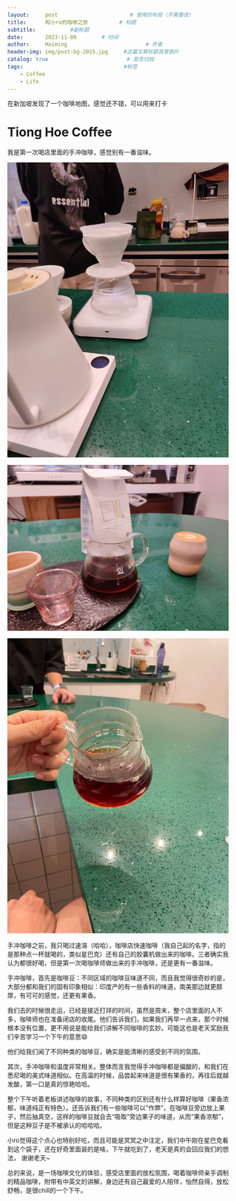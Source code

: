 ```yaml
---
layout:     post                       # 使用的布局（不需要改）
title:      和小ro的咖啡之旅          # 标题 
subtitle:           #副标题
date:       2023-11-09        # 时间
author:     Haiming                         # 作者
header-img: img/post-bg-2015.jpg     #这篇文章标题背景图片
catalog: true                         # 是否归档
tags:                                #标签
    - Coffee
    - Life
---
```


在新加坡发现了一个咖啡地图，感觉还不错，可以用来打卡

# Tiong Hoe Coffee

我是第一次喝店里面的手冲咖啡，感觉别有一番滋味。

![](/img/assets_2023-11-09-咖啡之旅/1015b2d6a7676bf3bb565fc4c8a99ae34497f9cf.jpeg)

![](/img/assets_2023-11-09-咖啡之旅/d26f4c1696eff815c96563add7a2fc26a8fdfd36.jpeg)

![](/img/assets_2023-11-09-咖啡之旅/f924e13ace14e37effd36572ef63cc65f4ba184a.jpeg)

手冲咖啡之前，我只喝过速溶（哈哈），咖啡店快速咖啡（我自己起的名字，指的是那种点一杯就喝的，类似星巴克）还有自己的胶囊机做出来的咖啡。三者确实我认为都很好喝，但是第一次喝咖啡师做出来的手冲咖啡，还是更有一番滋味。

手冲咖啡，首先是咖啡豆：不同区域的咖啡豆味道不同，而且我觉得很奇妙的是，大部分都和我们的固有印象相似：印度产的有一些香料的味道，南美那边就更醇厚，有可可的感觉，还更有果香。

我们去的时候很走运，已经是接近打烊的时间，虽然是周末，整个店里面的人不多，咖啡师也在准备闭店的收尾。他们告诉我们，如果我们再早一点来，那个时候根本没有位置，更不用说是能给我们讲解不同咖啡的玄妙。可能这也是老天奖励我们辛苦学习一个下午的意思😄

他们给我们闻了不同种类的咖啡豆，确实是能清晰的感受到不同的氛围。

其次，手冲咖啡和温度非常相关。整体而言我觉得手冲咖啡都是偏酸的，和我们在悉尼喝的美式味道相似。在高温的时候，品尝起来味道是很有果香的，再往后就越发酸，第一口是真的惊艳哈哈。

整个下午听着老板讲述咖啡的故事，不同种类的区别还有什么样算好咖啡（果香浓郁，味道纯正有特色）。还告诉我们有一些咖啡可以“作弊”，在咖啡豆旁边放上果子，然后抽真空，这样的咖啡豆就会去“吸取”旁边果子的味道，从而“果香浓郁”，但是这种豆子是不被承认的哈哈哈。

小ro觉得这个点心也特别好吃，而且可能是冥冥之中注定，我们中午刚在星巴克看到这个袋子，还在好奇里面装的是啥，下午就吃到了，老天是真的会回应我们的想法， 谢谢老天~

总的来说，是一场咖啡文化的体验，感受店里面的放松氛围，喝着咖啡师亲手调制的精品咖啡，附带有中英文的讲解，身边还有自己最爱的人陪伴，怡然自得，放松舒畅，是很chill的一个下午。
